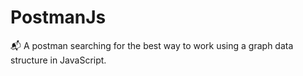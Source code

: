 # PostmanJs
📬 A postman searching for the best way to work using a graph data structure in JavaScript.
